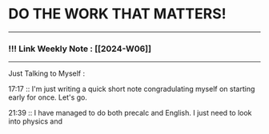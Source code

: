 
# DO THE WORK THAT MATTERS!

--- 
### !!! Link Weekly Note : [[2024-W06]]
---

Just Talking to Myself : 

17:17 :: I'm just writing a quick short note congradulating myself on starting early for once. Let's go.

21:39 :: I have managed to do both precalc and English. I just need to look into physics and 








